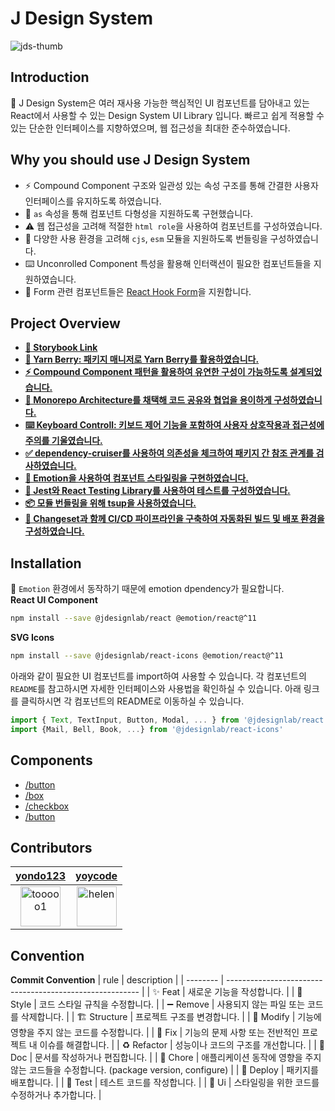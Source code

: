 # J Design System

![jds-thumb](https://github.com/react95-io/React95/assets/46988995/ac97b7f7-2420-40f6-9990-25217a8381df)

## Introduction

💎 J Design System은 여러 재사용 가능한 핵심적인 UI 컴포넌트를 담아내고 있는 React에서 사용할 수 있는 Design System UI Library 입니다. 빠르고 쉽게 적용할 수 있는 단순한 인터페이스를 지향하였으며, 웹 접근성을 최대한 준수하였습니다.

## Why you should use J Design System

- ⚡️ Compound Component 구조와 일관성 있는 속성 구조를 통해 간결한 사용자 인터페이스를 유지하도록 하였습니다.
- 🌈 `as` 속성을 통해 컴포넌트 다형성을 지원하도록 구현했습니다.
- ⚠️ 웹 접근성을 고려해 적절한 `html role`을 사용하여 컴포넌트를 구성하였습니다.
- 🧩 다양한 사용 환경을 고려해 `cjs`, `esm` 모듈을 지원하도록 번들링을 구성하였습니다.
- ⌨️ Unconrolled Component 특성을 활용해 인터랙션이 필요한 컴포넌트들을 지원하였습니다.
- 💫 Form 관련 컴포넌트들은 [React Hook Form](https://react-hook-form.com/)을 지원합니다.

## Project Overview

- **[💄 Storybook Link](https://designsystemlab.github.io/design-system/)**
- **[🚚 Yarn Berry: 패키지 매니저로 Yarn Berry를 활용하였습니다.](https://github.com/DesignSystemLab/design-system/wiki/Package-Manager:-Yarn-Berry)**
- **[⚡️ Compound Component 패턴을 활용하여 유연한 구성이 가능하도록 설계되었습니다.](https://github.com/DesignSystemLab/design-system/wiki/Compound-Component-Pattern)**
- **[🏢 Monorepo Architecture를 채택해 코드 공유와 협업을 용이하게 구성하였습니다.](https://github.com/DesignSystemLab/design-system/wiki/Monorepo-Architecture)**
- **[⌨️ Keyboard Controll: 키보드 제어 기능을 포함하여 사용자 상호작용과 접근성에 주의를 기울였습니다.](https://github.com/DesignSystemLab/design-system/wiki/Keyboard-Control)**
- **[✅ dependency-cruiser를 사용하여 의존성을 체크하여 패키지 간 참조 관계를 검사하였습니다.](https://github.com/DesignSystemLab/design-system/wiki/dependency-cruiser)**
- **[💅 Emotion을 사용하여 컴포넌트 스타일링을 구현하였습니다.](https://github.com/DesignSystemLab/design-system/wiki/Styling-Library:-Emotion)**
- **[🧪 Jest와 React Testing Library를 사용하여 테스트를 구성하였습니다.](https://github.com/DesignSystemLab/design-system/wiki/Test-Using-JEST-&-React-Testing-Library)**
- **[📦 모듈 번들링을 위해 tsup을 사용하였습니다.](https://github.com/DesignSystemLab/design-system/wiki/tsup%EC%9D%84-%ED%99%9C%EC%9A%A9%ED%95%9C-%EB%B2%88%EB%93%A4%EB%A7%81)**
- **[🚀 Changeset과 함께 CI/CD 파이프라인을 구축하여 자동화된 빌드 및 배포 환경을 구성하였습니다.](https://github.com/DesignSystemLab/design-system/wiki/%F0%9F%A6%8B-Changeset-CI-CD)**

## Installation

💅 `Emotion` 환경에서 동작하기 때문에 emotion dpendency가 필요합니다.  
**React UI Component**

```bash
npm install --save @jdesignlab/react @emotion/react@^11
```

**SVG Icons**

```bash
npm install --save @jdesignlab/react-icons @emotion/react@^11
```

아래와 같이 필요한 UI 컴포넌트를 import하여 사용할 수 있습니다. 각 컴포넌트의 `README`를 참고하시면 자세한 인터페이스와 사용법을 확인하실 수 있습니다. 아래 링크를 클릭하시면 각 컴포넌트의 README로 이동하실 수 있습니다.

```jsx
import { Text, TextInput, Button, Modal, ... } from '@jdesignlab/react';
import {Mail, Bell, Book, ...} from '@jdesignlab/react-icons'
```

## Components

- [/button](#)
- [/box](#)
- [/checkbox](#)
- [/button](#)

## Contributors

|                             [yondo123](https://github.com/yondo123)<br/>                              |                             [yoycode](https://github.com/yoycode)<br/>                              |
| :---------------------------------------------------------------------------------------------------: | :-------------------------------------------------------------------------------------------------: |
| <img src="https://avatars.githubusercontent.com/u/46988995?v=4" alt="tooooo1" width="64" height="64"> | <img src="https://avatars.githubusercontent.com/u/65293082?v=4" alt="helen" width="64" height="64"> |

## Convention

**Commit Convention**
| rule | description |
| -------- | -------------------------------------------------------- |
| ✨ Feat | 새로운 기능을 작성합니다. |
| 🎨 Style | 코드 스타일 규칙을 수정합니다. |
| ➖ Remove | 사용되지 않는 파일 또는 코드를 삭제합니다. |
| 🏗️ Structure | 프로젝트 구조를 변경합니다. |
| 🔧 Modify | 기능에 영향을 주지 않는 코드를 수정합니다. |
| 🐛 Fix | 기능의 문제 사항 또는 전반적인 프로젝트 내 이슈를 해결합니다. |
| ♻️ Refactor | 성능이나 코드의 구조를 개선합니다. |
| 📝 Doc | 문서를 작성하거나 편집합니다. |
| 🤡 Chore | 애플리케이션 동작에 영향을 주지 않는 코드들을 수정합니다. (package version, configure) |
| 🚀 Deploy | 패키지를 배포합니다. |
| 🧪 Test | 테스트 코드를 작성합니다. |
| 💄 Ui | 스타일링을 위한 코드를 수정하거나 추가합니다. |
